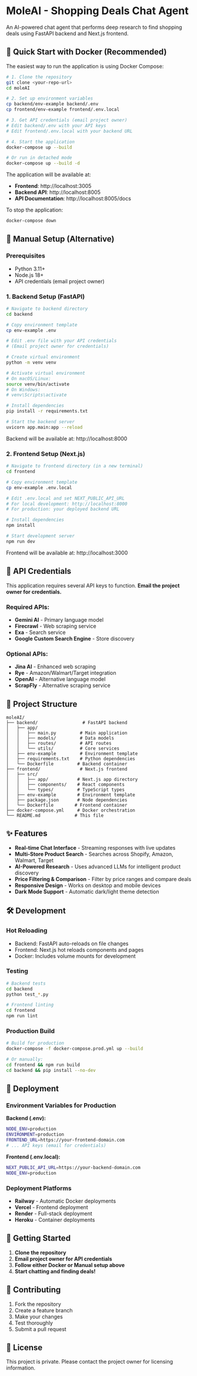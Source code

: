 # MoleAI - Shopping Deals Chat Agent

An AI-powered chat agent that performs deep research to find shopping deals using FastAPI backend and Next.js frontend.

## 🚀 Quick Start with Docker (Recommended)

The easiest way to run the application is using Docker Compose:

```bash
# 1. Clone the repository
git clone <your-repo-url>
cd moleAI

# 2. Set up environment variables
cp backend/env-example backend/.env
cp frontend/env-example frontend/.env.local

# 3. Get API credentials (email project owner)
# Edit backend/.env with your API keys
# Edit frontend/.env.local with your backend URL

# 4. Start the application
docker-compose up --build

# Or run in detached mode
docker-compose up --build -d
```

The application will be available at:
- **Frontend**: http://localhost:3005
- **Backend API**: http://localhost:8005
- **API Documentation**: http://localhost:8005/docs

To stop the application:
```bash
docker-compose down
```

## 🔧 Manual Setup (Alternative)

### Prerequisites
- Python 3.11+
- Node.js 18+
- API credentials (email project owner)

### 1. Backend Setup (FastAPI)

```bash
# Navigate to backend directory
cd backend

# Copy environment template
cp env-example .env

# Edit .env file with your API credentials
# (Email project owner for credentials)

# Create virtual environment
python -m venv venv

# Activate virtual environment
# On macOS/Linux:
source venv/bin/activate
# On Windows:
# venv\Scripts\activate

# Install dependencies
pip install -r requirements.txt

# Start the backend server
uvicorn app.main:app --reload
```

Backend will be available at: http://localhost:8000

### 2. Frontend Setup (Next.js)

```bash
# Navigate to frontend directory (in a new terminal)
cd frontend

# Copy environment template
cp env-example .env.local

# Edit .env.local and set NEXT_PUBLIC_API_URL
# For local development: http://localhost:8000
# For production: your deployed backend URL

# Install dependencies
npm install

# Start development server
npm run dev
```

Frontend will be available at: http://localhost:3000

## 🔑 API Credentials

This application requires several API keys to function. **Email the project owner for credentials.**

### Required APIs:
- **Gemini AI** - Primary language model
- **Firecrawl** - Web scraping service
- **Exa** - Search service
- **Google Custom Search Engine** - Store discovery

### Optional APIs:
- **Jina AI** - Enhanced web scraping
- **Rye** - Amazon/Walmart/Target integration
- **OpenAI** - Alternative language model
- **ScrapFly** - Alternative scraping service

## 📁 Project Structure

```
moleAI/
├── backend/                 # FastAPI backend
│   ├── app/
│   │   ├── main.py         # Main application
│   │   ├── models/         # Data models
│   │   ├── routes/         # API routes
│   │   └── utils/          # Core services
│   ├── env-example         # Environment template
│   ├── requirements.txt    # Python dependencies
│   └── Dockerfile         # Backend container
├── frontend/               # Next.js frontend
│   ├── src/
│   │   ├── app/           # Next.js app directory
│   │   ├── components/    # React components
│   │   └── types/         # TypeScript types
│   ├── env-example        # Environment template
│   ├── package.json       # Node dependencies
│   └── Dockerfile        # Frontend container
├── docker-compose.yml     # Docker orchestration
└── README.md             # This file
```

## ✨ Features

- **Real-time Chat Interface** - Streaming responses with live updates
- **Multi-Store Product Search** - Searches across Shopify, Amazon, Walmart, Target
- **AI-Powered Research** - Uses advanced LLMs for intelligent product discovery
- **Price Filtering & Comparison** - Filter by price ranges and compare deals
- **Responsive Design** - Works on desktop and mobile devices
- **Dark Mode Support** - Automatic dark/light theme detection

## 🛠️ Development

### Hot Reloading
- Backend: FastAPI auto-reloads on file changes
- Frontend: Next.js hot reloads components and pages
- Docker: Includes volume mounts for development

### Testing
```bash
# Backend tests
cd backend
python test_*.py

# Frontend linting
cd frontend
npm run lint
```

### Production Build
```bash
# Build for production
docker-compose -f docker-compose.prod.yml up --build

# Or manually:
cd frontend && npm run build
cd backend && pip install --no-dev
```

## 🚢 Deployment

### Environment Variables for Production

**Backend (.env):**
```bash
NODE_ENV=production
ENVIRONMENT=production
FRONTEND_URL=https://your-frontend-domain.com
# ... API keys (email for credentials)
```

**Frontend (.env.local):**
```bash
NEXT_PUBLIC_API_URL=https://your-backend-domain.com
NODE_ENV=production
```

### Deployment Platforms
- **Railway** - Automatic Docker deployments
- **Vercel** - Frontend deployment
- **Render** - Full-stack deployment
- **Heroku** - Container deployments

## 📧 Getting Started

1. **Clone the repository**
2. **Email project owner for API credentials**
3. **Follow either Docker or Manual setup above**
4. **Start chatting and finding deals!**

## 🤝 Contributing

1. Fork the repository
2. Create a feature branch
3. Make your changes
4. Test thoroughly
5. Submit a pull request

## 📄 License

This project is private. Please contact the project owner for licensing information. 